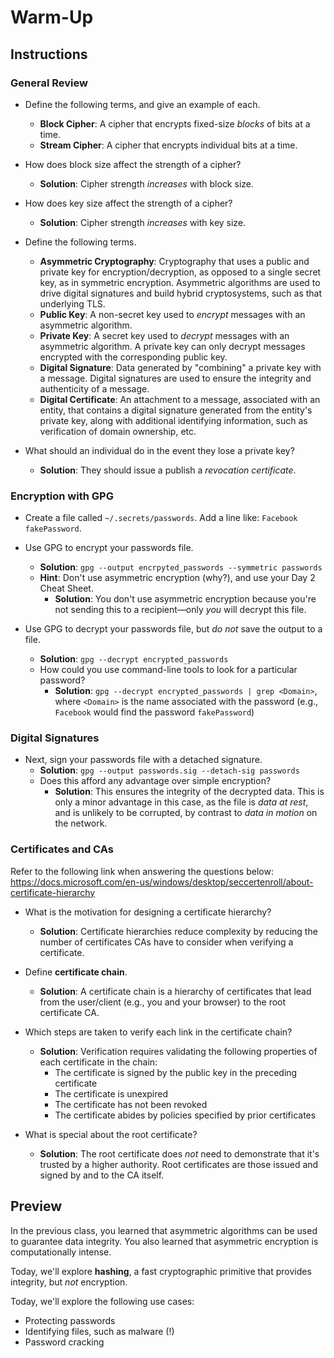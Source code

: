 # Warm-Up

## Instructions

### General Review

- Define the following terms, and give an example of each.
  - **Block Cipher**: A cipher that encrypts fixed-size _blocks_ of bits at a time.
  - **Stream Cipher**: A cipher that encrypts individual bits at a time.

- How does block size affect the strength of a cipher?
  - **Solution**: Cipher strength _increases_ with block size.

- How does key size affect the strength of a cipher?
  - **Solution**: Cipher strength _increases_ with key size.

- Define the following terms.
  - **Asymmetric Cryptography**: Cryptography that uses a public and private key for encryption/decryption, as opposed to a single secret key, as in symmetric encryption. Asymmetric algorithms are used to drive digital signatures and build hybrid cryptosystems, such as that underlying TLS.
  - **Public Key**: A non-secret key used to _encrypt_ messages with an asymmetric algorithm.
  - **Private Key**: A secret key used to _decrypt_ messages with an asymmetric algorithm. A private key can only decrypt messages encrypted with the corresponding public key.
  - **Digital Signature**: Data generated by "combining" a private key with a message. Digital signatures are used to ensure the integrity and authenticity of a message.
  - **Digital Certificate**: An attachment to a message, associated with an entity, that contains a digital signature generated from the entity's private key, along with additional identifying information, such as verification of domain ownership, etc.

- What should an individual do in the event they lose a private key?
  - **Solution**: They should issue a publish a _revocation certificate_.

### Encryption with GPG

- Create a file called `~/.secrets/passwords`. Add a line like: `Facebook fakePassword`.

- Use GPG to encrypt your passwords file.
  - **Solution**: `gpg --output encrpyted_passwords --symmetric passwords `
  - **Hint**: Don't use asymmetric encryption (why?), and use your Day 2 Cheat Sheet.
    - **Solution**: You don't use asymmetric encryption because you're not sending this to a recipient—only _you_ will decrypt this file.

- Use GPG to decrypt your passwords file, but _do not_ save the output to a file.
  - **Solution**: `gpg --decrypt encrypted_passwords`
  - How could you use command-line tools to look for a particular password?
    - **Solution**: `gpg --decrypt encrypted_passwords | grep <Domain>`, where `<Domain>` is the name associated with the password (e.g., `Facebook` would find the password `fakePassword`)

### Digital Signatures

- Next, sign your passwords file with a detached signature. 
  - **Solution**: `gpg --output passwords.sig --detach-sig passwords`
  - Does this afford any advantage over simple encryption?
    - **Solution**: This ensures the integrity of the decrypted data. This is only a minor advantage in this case, as the file is _data at rest_, and is unlikely to be corrupted, by contrast to _data in motion_ on the network.

### Certificates and CAs

Refer to the following link when answering the questions below: <https://docs.microsoft.com/en-us/windows/desktop/seccertenroll/about-certificate-hierarchy>

- What is the motivation for designing a certificate hierarchy?
  - **Solution**: Certificate hierarchies reduce complexity by reducing the number of certificates CAs have to consider when verifying a certificate.

- Define **certificate chain**.
  - **Solution**: A certificate chain is a hierarchy of certificates that lead from the user/client (e.g., you and your browser) to the root certificate CA.

- Which steps are taken to verify each link in the certificate chain?
  - **Solution**: Verification requires validating the following properties of each certificate in the chain:
    - The certificate is signed by the public key in the preceding certificate
    - The certificate is unexpired
    - The certificate has not been revoked
    - The certificate abides by policies specified by prior certificates

- What is special about the root certificate?
  - **Solution**: The root certificate does _not_ need to demonstrate that it's trusted by a higher authority. Root certificates are those issued and signed by and to the CA itself.

## Preview

In the previous class, you learned that asymmetric algorithms can be used to guarantee data integrity. You also learned that asymmetric encryption is computationally intense.

Today, we'll explore **hashing**, a fast cryptographic primitive that provides integrity, but _not_ encryption.

 Today, we'll explore the following use cases:
- Protecting passwords
- Identifying files, such as malware (!)
- Password cracking
